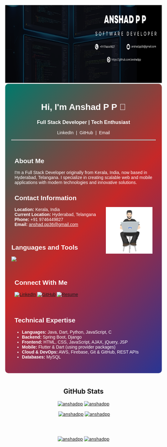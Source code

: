 <!-- Banner Image -->
<img src="banner.png" alt="Banner" height ="250" width="100%">

<!-- Main Container -->
<div style="background: linear-gradient(135deg, #00796B, #C62828, #283593); padding: 20px; border-radius: 10px; color: #ffffff; font-family: Arial, sans-serif;">

  <!-- Header Section -->
  <h1 align="center">Hi, I'm Anshad P P 👋</h1>
  <h3 align="center">Full Stack Developer | Tech Enthusiast</h3>
  
  <!-- Social Links -->
  <p align="center" style="margin-top: 0.5rem;">
    <a href="https://in.linkedin.com/in/anshad-p-p" style="color:#ffffff; text-decoration:none;">LinkedIn</a> &nbsp;|&nbsp;
    <a href="https://github.com/anshadpp" style="color:#ffffff; text-decoration:none;">GitHub</a> &nbsp;|&nbsp;
    <a href="mailto:anshad.pp36@gmail.com" style="color:#ffffff; text-decoration:none;">Email</a>
  </p>
  
  <hr style="border: 1px solid #ffffff;">
  <!-- About Me & Contact Info -->
  <div style="text-align: left; padding: 10px;">
    <h2>About Me</h2>
    <p>
      I'm a Full Stack Developer originally from Kerala, India, now based in Hyderabad, Telangana. I specialize in creating scalable web and mobile applications with modern technologies and innovative solutions.
    </p>
    <h2>Contact Information</h2>
  <img align="right" src="man-1835.gif" alt="Developer GIF" width="150">
    <ul style="list-style-type: none; padding-left: 0;">
      <li><strong>Location:</strong> Kerala, India</li>
      <li><strong>Current Location:</strong> Hyderabad, Telangana</li>
      <li><strong>Phone:</strong> +91 9746449827</li>
      <li><strong>Email:</strong> <a href="mailto:anshad.pp36@gmail.com" style="color: #ffffff;">anshad.pp36@gmail.com</a></li>
    </ul>
  </div>

<h2>Languages and Tools</h2> 
<p align="left">
<img width="280px"  src="https://skillicons.dev/icons?i=java,dart,flutter,springboot,mysql,html,css,bootstrap,tailwind,javascript,react,git,mongodb,python&perline=9"  />
</p>

  <div style="text-align: left; padding: 10px;">
    <h2>Connect With Me</h2>
    <p>
      <a href="https://in.linkedin.com/in/anshad-p-p"><img src="https://img.shields.io/badge/LinkedIn-anshad--p--p-blue?style=flat&logo=linkedin&logoColor=white" alt="LinkedIn"></a>
      <a href="https://github.com/anshadpp"><img src="https://img.shields.io/badge/GitHub-anshadpp-red?style=flat&logo=github&logoColor=white" alt="GitHub"></a>
      <a href="https://drive.google.com/file/d/1dxC1kzfr9dc4AXD9Jy1qV5VgxwawULiz/view?usp=drive_link"><img src="https://img.shields.io/badge/Resume-View-blue?style=flat" alt="Resume"></a>
    </p>
  </div>


  <!-- Technical Expertise -->
  <div style="text-align: left; padding: 10px;">
    <h2>Technical Expertise</h2>
    <ul>
      <li><strong>Languages:</strong> Java, Dart, Python, JavaScript, C</li>
      <li><strong>Backend:</strong> Spring Boot, Django</li>
      <li><strong>Frontend:</strong> HTML, CSS, JavaScript, AJAX, jQuery, JSP</li>
      <li><strong>Mobile:</strong> Flutter & Dart (using provider packages)</li>
      <li><strong>Cloud & DevOps:</strong> AWS, Firebase, Git & GitHub, REST APIs</li>
      <li><strong>Databases:</strong> MySQL</li>
    </ul>
  </div>    
  </div>
</div>
<br>

<!-- GitHub Stats Section -->
<div align="center">
  <h2>GitHub Stats</h2>
   <p><a href="https://github.com/anshadpp#gh-dark-mode-only" target="_blank"><img align="center" src="https://github-readme-stats.vercel.app/api/top-langs/?username=anshadpp&langs_count=6&show_icon=true&layout=compact&theme=nightowl#gh-dark-mode-only" alt="anshadpp" /></a>
  <a href="https://github.com/anshadpp#gh-light-mode-only" target="_blank"><img align="center" src="https://github-readme-stats.vercel.app/api/top-langs/?username=anshadpp&langs_count=6&show_icon=true&layout=compact&theme=vue#gh-light-mode-only" alt="anshadpp" /></a>
</p>
 <p>&nbsp;<a href="https://github.com/anshadpp#gh-dark-mode-only" target="_blank"><img align="center" src="https://github-readme-stats.vercel.app/api?username=anshadpp&count_private=true&show_icons=true&theme=nightowl#gh-dark-mode-only" alt="anshadpp" /></a>
<a href="https://github.com/anshadpp#gh-light-mode-only" target="_blank"><img align="center" src="https://github-readme-stats.vercel.app/api?username=anshadpp&count_private=true&show_icons=true&theme=vue#gh-light-mode-only" alt="anshadpp" /></a>
</p> 
<br>
<br />
<p><a href="https://github.com/anshadpp#gh-dark-mode-only" target="_blank"><img align="center" src="https://streak-stats.demolab.com?user=anshadpp&theme=nightowl#gh-dark-mode-only" alt="anshadpp"/></a>
<a href="https://github.com/anshadpp#gh-light-mode-only" target="_blank"><img align="center" src="https://streak-stats.demolab.com?user=anshadpp&theme=vue#gh-light-mode-only" alt="anshadpp"/></a></p>
</div>
